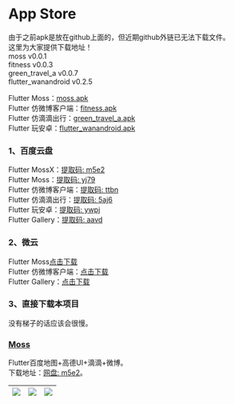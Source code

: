 # App Store

由于之前apk是放在github上面的，但近期github外链已无法下载文件。  
这里为大家提供下载地址！  
moss    v0.0.1  
fitness v0.0.3  
green_travel_a v0.0.7  
flutter_wanandroid v0.2.5

Flutter Moss：[moss.apk ](https://github.com/Sky24n/Doc/blob/master/apks/moss.apk)  
Flutter 仿微博客户端：[fitness.apk ](https://github.com/Sky24n/Doc/blob/master/apks/fitness.apk)  
Flutter 仿滴滴出行：[green_travel_a.apk](https://github.com/Sky24n/Doc/blob/master/apks/green_travel_a.apk)  
Flutter 玩安卓：[flutter_wanandroid.apk](https://github.com/Sky24n/Doc/blob/master/apks/flutter_wanandroid.apk)

### 1、百度云盘
 
Flutter MossX：[提取码: m5e2](https://pan.baidu.com/s/1rIQBs6rHvcz9WgkgEmO1NQ)  
Flutter Moss：[提取码: yj79](https://pan.baidu.com/s/1LdGKcHlFAMsdKWk7U1jN_A)  
Flutter 仿微博客户端：[提取码: ttbn](https://pan.baidu.com/s/1HgBaR68oJYe7nnOTJlSg0Q)  
Flutter 仿滴滴出行：[提取码: 5aj6](https://pan.baidu.com/s/1-OrjMwxBwmeo2CF_3cYThg)  
Flutter 玩安卓：[提取码: ywpj](https://pan.baidu.com/s/1Grhnx5X1UJmSWOI6LxaAMg )  
Flutter Gallery：[提取码: aavd](https://pan.baidu.com/s/1eORbnkc_HjospykjhUa5IQ)

### 2、微云
Flutter Moss[点击下载](https://share.weiyun.com/Qr5KyNdY)  
Flutter 仿微博客户端：[点击下载](https://share.weiyun.com/5T2hhs8c)  
Flutter Gallery：[点击下载](https://share.weiyun.com/QITaMaxT)

### 3、直接下载本项目
没有梯子的话应该会很慢。

### [Moss](https://github.com/Sky24n/Moss)
Flutter百度地图+高德UI+滴滴+微博。  
下载地址：[网盘: m5e2](https://pan.baidu.com/s/1rIQBs6rHvcz9WgkgEmO1NQ)。

|![](https://s1.ax1x.com/2020/11/08/BTak38.png)|![](https://s1.ax1x.com/2020/11/08/BTa6DH.png)|![](https://s1.ax1x.com/2020/11/08/BTaeBj.png)|
|:---:|:---:|:---:|
